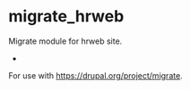 migrate_hrweb
=============

Migrate module for hrweb site.

- 

For use with https://drupal.org/project/migrate.

